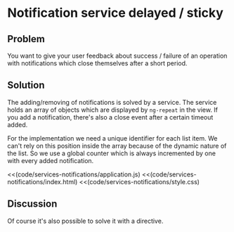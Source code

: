 # Notification service delayed / sticky

## Problem

You want to give your user feedback about success / failure of an operation with notifications which
close themselves after a short period.


## Solution

The adding/removing of notifications is solved by a service. The service holds an array of objects
which are displayed by `ng-repeat` in the view. If you add a notification, there's also a close
event after a certain timeout added.

For the implementation we need a unique identifier for each list item. We can't rely on this position
inside the array because of the dynamic nature of the list. So we use a global counter which is always
incremented by one with every added notification.

<<(code/services-notifications/application.js)
<<(code/services-notifications/index.html)
<<(code/services-notifications/style.css)

## Discussion

Of course it's also possible to solve it with a directive.